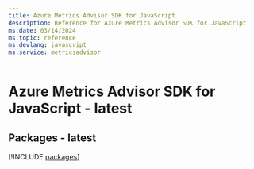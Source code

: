 ```yaml
---
title: Azure Metrics Advisor SDK for JavaScript
description: Reference for Azure Metrics Advisor SDK for JavaScript
ms.date: 03/14/2024
ms.topic: reference
ms.devlang: javascript
ms.service: metricsadvisor
---
```

# Azure Metrics Advisor SDK for JavaScript - latest
## Packages - latest
[!INCLUDE [packages](metrics-advisor-index.md)]